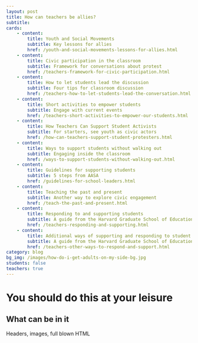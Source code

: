 ```yaml
---
layout: post
title: How can teachers be allies?
subtitle: 
cards:
    - content:
        title: Youth and Social Movements
        subtitle: Key lessons for allies
        href: /youth-and-social-movements-lessons-for-allies.html
    - content:
        title: Civic participation in the classroom
        subtitle: Framework for conversations about protest
        href: /teachers-framework-for-civic-participation.html   
    - content:
        title: How to let students lead the discussion
        subtitle: Four tips for classroom discussion
        href: /teachers-how-to-let-students-lead-the-conversation.html
    - content:
        title: Short activities to empower students
        subtitle: Engage with current events
        href: /teachers-short-activities-to-empower-our-students.html
    - content:
        title: How Teachers Can Support Student Activists
        subtitle: For starters, see youth as civic actors
        href: /how-can-teachers-support-student-protesters.html
    - content:
        title: Ways to support students without walking out
        subtitle: Engaging inside the classroom
        href: /ways-to-support-students-without-walking-out.html
    - content:
        title: Guidelines for supporting students
        subtitle: 5 steps from AASA
        href: /guidelines-for-school-leaders.html 
    - content:
        title: Teaching the past and present
        subtitle: Another way to explore civic engagement
        href: /teach-the-past-and-present.html             
    - content:
        title: Responding to and supporting students
        subtitle: A guide from the Harvard Graduate School of Education
        href: /teachers-responding-and-supporting.html        
    - content:
        title: Additional ways of supporting and responding to student protest
        subtitle: A guide from the Harvard Graduate School of Education
        href: /teachers-other-ways-to-respond-and-support.html        
category: blog
bg_img: /images/how-do-i-get-adults-on-my-side-bg.jpg
students: false
teachers: true
---
```


You should do this at your leisure
==================================

## What can be in it

Headers, images, full blown HTML

